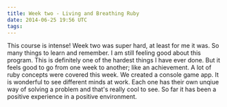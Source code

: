 ```yaml
---
title: Week two - Living and Breathing Ruby
date: 2014-06-25 19:56 UTC
tags:
---
```

This course is intense! Week two was super hard, at least for me it was.
So many things to learn and remember. I am still feeling good about this
program. This is definitely one of the hardest things I have ever done.
But it feels good to go from one week to another; like an achievement.
A lot of ruby concepts were covered this week. We created a console game
app. It is wonderful to see different minds at work. Each one has their own
unqiue way of solving a problem and that's really cool to see. So far it has been a positive
experience in a positive environment.
